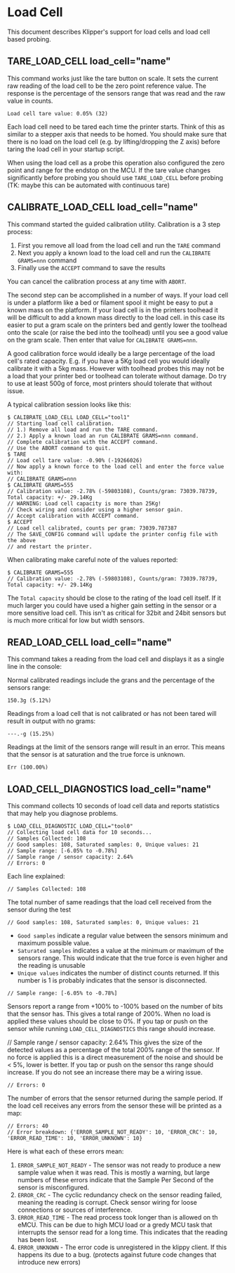 # Load Cell

This document describes Klipper's support for load cells and load cell based probing.

## TARE_LOAD_CELL load_cell="name"
This command works just like the tare button on scale. It sets the current raw reading of the load cell to be the zero point reference value. The response is the percentage of the sensors range that was read and the raw value in counts.
```
Load cell tare value: 0.05% (32)
```

Each load cell need to be tared each time the printer starts. Think of this as similar to a stepper axis that needs to be homed. You should make sure that there is no load on the load cell (e.g. by lifting/dropping the Z axis) before taring the load cell in your startup script.

When using the load cell as a probe this operation also configured the zero point and range for the endstop on the MCU. If the tare value changes significantly before probing you should use `TARE_LOAD_CELL` before probing (TK: maybe this can be automated with continuous tare)

## CALIBRATE_LOAD_CELL load_cell="name"
This command started the guided calibration utility. Calibration is a 3 step process:
1. First you remove all load from the load cell and run the `TARE` command
1. Next you apply a known load to the load cell and run the `CALIBRATE GRAMS=nnn` command
1. Finally use the `ACCEPT` command to  save the results

You can cancel the calibration process at any time with `ABORT`.

The second step can be accomplished in a number of ways. If your load cell is under a platform like a bed or filament spool it might be easy to put a known mass on the platform. If your load cell is in the printers toolhead it will be difficult to add a known mass directly to the load cell. in this case its easier to put a gram scale on the printers bed and gently lower the toolhead onto the scale (or raise the bed into the toolhead) until you see a good value on the gram scale. Then enter that value for `CALIBRATE GRAMS=nnn`.

A good calibration force would ideally be a large percentage of the load cell's rated capacity. E.g. if you have a 5Kg load cell you would ideally calibrate it with a 5kg mass. However with toolhead probes this may not be a load that your printer bed or toolhead can tolerate without damage. Do try to use at least 500g of force, most printers should tolerate that without issue.

A typical calibration session looks like this:
```
$ CALIBRATE_LOAD_CELL LOAD_CELL="tool1"
// Starting load cell calibration.
// 1.) Remove all load and run the TARE command.
// 2.) Apply a known load an run CALIBRATE GRAMS=nnn command.
// Complete calibration with the ACCEPT command.
// Use the ABORT command to quit.
$ TARE
// Load cell tare value: -0.90% (-19266026)
// Now apply a known force to the load cell and enter the force value with:
// CALIBRATE GRAMS=nnn
$ CALIBRATE GRAMS=555
// Calibration value: -2.78% (-59803108), Counts/gram: 73039.78739,
Total capacity: +/- 29.14Kg
// WARNING: Load cell capacity is more than 25Kg!
// Check wiring and consider using a higher sensor gain.
// Accept calibration with ACCEPT command.
$ ACCEPT
// Load cell calibrated, counts per gram: 73039.787387
// The SAVE_CONFIG command will update the printer config file with the above
// and restart the printer.
```

When calibrating make careful note of the values reported:
```
$ CALIBRATE GRAMS=555
// Calibration value: -2.78% (-59803108), Counts/gram: 73039.78739,
Total capacity: +/- 29.14Kg
```
The `Total capacity` should be close to the rating of the load cell itself. If it much larger you could have used a higher gain setting in the sensor or a more sensitive load cell. This isn't as critical for 32bit and 24bit sensors but is much more critical for low but width sensors.

## READ_LOAD_CELL load_cell="name"
This command takes a reading from the load cell and displays it as a single line in the console:

Normal calibrated readings include the grans and the percentage of the sensors
 range:
```
150.3g (5.12%)
```

Readings from a load cell that is not calibrated or has not been tared will
 result in output with no grams:
```
---.-g (15.25%)
```

Readings at the limit of the sensors range will result in an error. This means
 that the sensor is at saturation and the true force is unknown.
```
Err (100.00%)
```

## LOAD_CELL_DIAGNOSTICS load_cell="name"
This command collects 10 seconds of load cell data and reports statistics that may help you diagnose problems.

```
$ LOAD_CELL_DIAGNOSTIC LOAD_CELL="tool0"
// Collecting load cell data for 10 seconds...
// Samples Collected: 108
// Good samples: 108, Saturated samples: 0, Unique values: 21
// Sample range: [-6.05% to -0.78%]
// Sample range / sensor capacity: 2.64%
// Errors: 0
```

Each line explained:
```
// Samples Collected: 108
```
The total number of same readings that the load cell received from the sensor during the test

```
// Good samples: 108, Saturated samples: 0, Unique values: 21
```
* `Good samples` indicate a regular value between the sensors minimum and maximum possible value.
* `Saturated samples` indicates a value at the minimum or maximum of the sensors range. This would indicate that the true force is even higher and the reading is unusable
* `Unique values` indicates the number of distinct counts returned. If this number is 1 is probably indicates that the sensor is disconnected.

```
// Sample range: [-6.05% to -0.78%]
```
Sensors report a range from +100% to -100% based on the number of bits that the sensor has. This gives a total range of 200%. When no load is applied these values should be close to 0%. If you tap or push on the sensor while running `LOAD_CELL_DIAGNOSTICS` this range should increase.

// Sample range / sensor capacity: 2.64%
This gives the size of the detected values as a percentage of the total 200% range of the sensor. If no force is applied this is a direct measurement of the noise and should be < 5%, lower is better. If you tap or push on the sensor ths range should increase. If you do not see an increase there may be a wiring issue.

```
// Errors: 0
```
The number of errors that the sensor returned during the sample period. If the
 load cell receives any errors from the sensor these will be printed as a map:

```
// Errors: 40
// Error breakdown: {'ERROR_SAMPLE_NOT_READY': 10, 'ERROR_CRC': 10, 
'ERROR_READ_TIME': 10, 'ERROR_UNKNOWN': 10}
```

Here is what each of these errors mean:
1. `ERROR_SAMPLE_NOT_READY` - The sensor was not ready to produce a new sample value when it was read. This is mostly a warning, but large numbers of these errors indicate that the Sample Per Second of the sensor is misconfigured.
1. `ERROR_CRC` - The cyclic redundancy check on the sensor reading failed, meaning the reading is corrupt. Check sensor wiring for loose connections or sources of interference.
1. `ERROR_READ_TIME` - The read process took longer than is allowed on th eMCU. This can be due to high MCU load or a gredy MCU task that interrupts the sensor read for a long time. This indicates that the reading has been lost.
1. `ERROR_UNKNOWN` - The error code is unregistered in the klippy client. If this happens its due to a bug. (protects against future code changes that introduce new errors)



